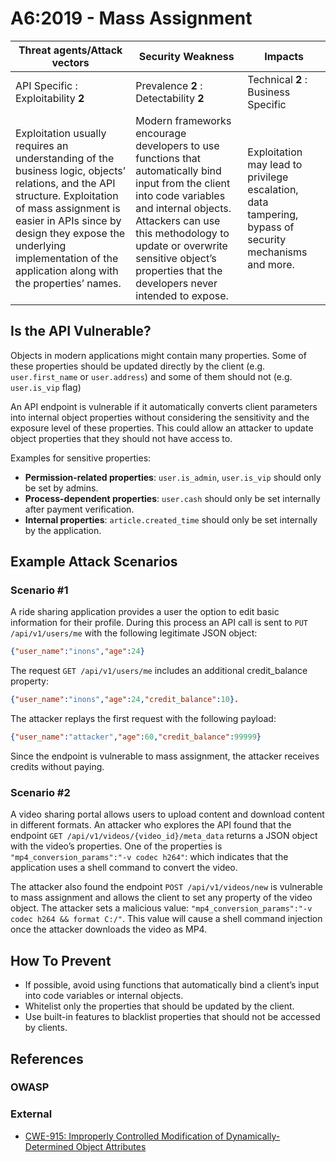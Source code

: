 A6:2019 - Mass Assignment
=========================

| Threat agents/Attack vectors | Security Weakness | Impacts |
| - | - | - |
| API Specific : Exploitability **2** | Prevalence **2** : Detectability **2** | Technical **2** : Business Specific |
| Exploitation usually requires an understanding of the business logic, objects’ relations, and the API structure. Exploitation of mass assignment is easier in APIs since by design they expose the underlying implementation of the application along with the properties’ names. | Modern frameworks encourage developers to use functions that automatically bind input from the client into code variables and internal objects. Attackers can use this methodology to update or overwrite sensitive object’s properties that the developers never intended to expose. | Exploitation may lead to privilege escalation, data tampering, bypass of security mechanisms and more. |

## Is the API Vulnerable?

Objects in modern applications might contain many properties. Some of these
properties should be updated directly by the client (e.g. `user.first_name` or
`user.address`) and some of them should not (e.g. `user.is_vip` flag)

An API endpoint is vulnerable if it automatically converts client parameters
into internal object properties without considering the sensitivity and the
exposure level of these properties. This could allow an attacker to update
object properties that they should not have access to.

Examples for sensitive properties:

* **Permission-related properties**: `user.is_admin`, `user.is_vip` should only
  be set by admins.
* **Process-dependent properties**: `user.cash` should only be set internally
  after payment verification.
* **Internal properties**: `article.created_time` should only be set internally
  by the application.

## Example Attack Scenarios

### Scenario #1

A ride sharing application provides a user the option to edit basic information
for their profile. During this process an API call is sent to
`PUT /api/v1/users/me` with the following legitimate JSON object:

```json
{"user_name":"inons","age":24}
```

The request `GET /api/v1/users/me` includes an additional credit_balance
property:

```json
{"user_name":"inons","age":24,"credit_balance":10}.
```

The attacker replays the first request with the following payload:

```json
{"user_name":"attacker","age":60,"credit_balance":99999}
```

Since the endpoint is vulnerable to mass assignment, the attacker receives
credits without paying.

### Scenario #2

A video sharing portal allows users to upload content and download content in
different formats. An attacker who explores the API found that the endpoint
`GET /api/v1/videos/{video_id}/meta_data` returns a JSON object with the video’s
properties. One of the properties is `"mp4_conversion_params":"-v codec h264"`:
which indicates that the application uses a shell command to convert the video.

The attacker also found the endpoint `POST /api/v1/videos/new` is vulnerable to
mass assignment and allows the client to set any property of the video object.
The attacker sets a malicious value:
`"mp4_conversion_params":"-v codec h264 && format C:/"`. This value will cause a
shell command injection once the attacker downloads the video as MP4.

## How To Prevent

* If possible, avoid using functions that automatically bind a client’s input
  into code variables or internal objects.
* Whitelist only the properties that should be updated by the client.
* Use built-in features to blacklist properties that should not be accessed by
  clients.

## References

### OWASP

### External

* [CWE-915: Improperly Controlled Modification of Dynamically-Determined Object Attributes][1]

[1]: https://cwe.mitre.org/data/definitions/915.html
